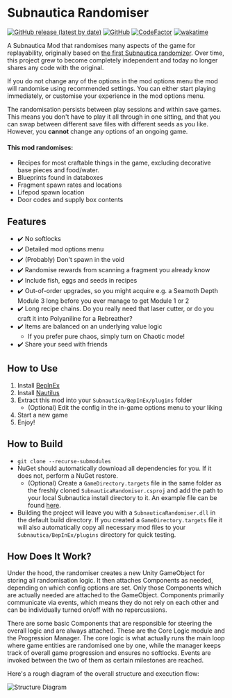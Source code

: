 # Subnautica Randomiser

[![GitHub release (latest by date)](https://img.shields.io/github/v/release/tinyhoot/SubnauticaRandomiser)](https://github.com/tinyhoot/SubnauticaRandomiser/releases)
[![GitHub](https://img.shields.io/github/license/tinyhoot/SubnauticaRandomiser)](https://github.com/tinyhoot/SubnauticaRandomiser/blob/master/LICENSE)
[![CodeFactor](https://www.codefactor.io/repository/github/tinyhoot/subnauticarandomiser/badge/master)](https://www.codefactor.io/repository/github/tinyhoot/subnauticarandomiser/overview/master)
[![wakatime](https://wakatime.com/badge/github/tinyhoot/SubnauticaRandomiser.svg)](https://wakatime.com/badge/github/tinyhoot/SubnauticaRandomiser)

A Subnautica Mod that randomises many aspects of the game for replayability, originally based on [the first Subnautica randomizer](https://github.com/stephenengland/SubnauticaRandomizer). Over time, this project grew to become completely independent and today no longer shares any code with the original. 

If you do not change any of the options in the mod options menu the mod will randomise using recommended settings. You can either start playing immediately, or customise your experience in the mod options menu.

The randomisation persists between play sessions and within save games. This means you don't have to play it all through in one sitting, and that you can swap between different save files with different seeds as you like. However, you **cannot** change any options of an ongoing game.

#### This mod randomises:
* Recipes for most craftable things in the game, excluding decorative base pieces and food/water.
* Blueprints found in databoxes
* Fragment spawn rates and locations
* Lifepod spawn location
* Door codes and supply box contents

## Features
- ✔️ No softlocks
- ✔️ Detailed mod options menu
- ✔️ (Probably) Don't spawn in the void
- ✔️ Randomise rewards from scanning a fragment you already know
- ✔️ Include fish, eggs and seeds in recipes
- ✔️ Out-of-order upgrades, so you might acquire e.g. a Seamoth Depth Module 3 long before you ever manage to get Module 1 or 2
- ✔️ Long recipe chains. Do you really need that laser cutter, or do you craft it into Polyaniline for a Rebreather?
- ✔️ Items are balanced on an underlying value logic
   - If you prefer pure chaos, simply turn on Chaotic mode!
- ✔️ Share your seed with friends

## How to Use
1. Install [BepInEx](https://www.nexusmods.com/subnautica/mods/1108)
2. Install [Nautilus](https://www.nexusmods.com/subnautica/mods/1262)
3. Extract this mod into your `Subnautica/BepInEx/plugins` folder
   * (Optional) Edit the config in the in-game options menu to your liking
4. Start a new game
5. Enjoy!

## How to Build
* `git clone --recurse-submodules`
* NuGet should automatically download all dependencies for you. If it does not, perform a NuGet restore.
  * (Optional) Create a `GameDirectory.targets` file in the same folder as the freshly cloned `SubnauticaRandomiser.csproj` and add the path to your
    local Subnautica install directory to it. An example file can be found [here](https://github.com/tinyhoot/HootLib-Subnautica/blob/main/HootLib/Example_GameDirectory.targets).
* Building the project will leave you with a `SubnauticaRandomiser.dll` in the default build directory. If you created a 
  `GameDirectory.targets` file it will also automatically copy all necessary mod files to your 
  `Subnautica/BepInEx/plugins` directory for quick testing.

## How Does It Work?
Under the hood, the randomiser creates a new Unity GameObject for storing all randomisation logic. It then attaches Components as needed, depending on which config options are set. Only those Components which are actually needed are attached to the GameObject. Components primarily communicate via events, which means they do not rely on each other and can be individually turned on/off with no repercussions.

There are some basic Components that are responsible for steering the overall logic and are always attached. These are the Core Logic module and the Progression Manager. The core logic is what actually runs the main loop where game entities are randomised one by one, while the manager keeps track of overall game progression and ensures no softlocks. Events are invoked between the two of them as certain milestones are reached.

Here's a rough diagram of the overall structure and execution flow:

![Structure Diagram](https://github.com/tinyhoot/SubnauticaRandomiser/blob/master/StructureDiagram.png)
